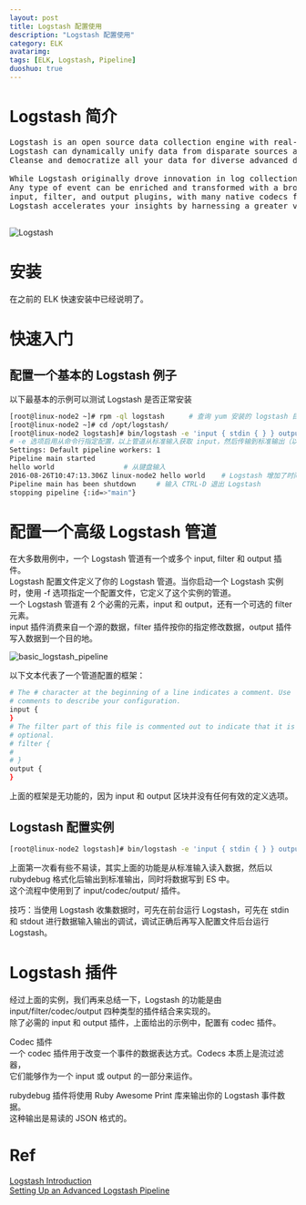 ```yaml
---
layout: post
title: Logstash 配置使用
description: "Logstash 配置使用"
category: ELK
avatarimg:
tags: [ELK, Logstash, Pipeline]
duoshuo: true
---
```


# Logstash 简介

<pre>
Logstash is an open source data collection engine with real-time pipelining capabilities. 
Logstash can dynamically unify data from disparate sources and normalize the data into destinations of your choice.
Cleanse and democratize all your data for diverse advanced downstream analytics and visualization use cases.

While Logstash originally drove innovation in log collection, its capabilities extend well beyond that use case. 
Any type of event can be enriched and transformed with a broad array of 
input, filter, and output plugins, with many native codecs further simplifying the ingestion process. 
Logstash accelerates your insights by harnessing a greater volume and variety of data.

</pre>

![Logstash](https://www.elastic.co/guide/en/logstash/current/static/images/logstash.png)

# 安装

在之前的 ELK 快速安装中已经说明了。

# 快速入门

## 配置一个基本的 Logstash 例子

以下最基本的示例可以测试 Logstash 是否正常安装

```bash
[root@linux-node2 ~]# rpm -ql logstash		# 查询 yum 安装的 logstash 目录及文件
[root@linux-node2 ~]# cd /opt/logstash/
[root@linux-node2 logstash]# bin/logstash -e 'input { stdin { } } output { stdout { } }'
# -e 选项启用从命令行指定配置，以上管道从标准输入获取 input，然后传输到标准输出（以一个结构化的格式）
Settings: Default pipeline workers: 1
Pipeline main started
hello world					# 从键盘输入
2016-08-26T10:47:13.306Z linux-node2 hello world	# Logstash 增加了时间戳和主机名字段
Pipeline main has been shutdown		# 输入 CTRL-D 退出 Logstash
stopping pipeline {:id=>"main"}

```    

# 配置一个高级 Logstash 管道

在大多数用例中，一个 Logstash 管道有一个或多个 input, filter 和 output 插件。  
Logstash 配置文件定义了你的 Logstash 管道。当你启动一个 Logstash 实例时，使用 -f 选项指定一个配置文件，它定义了这个实例的管道。  
一个 Logstash 管道有 2 个必需的元素，input 和 output，还有一个可选的 filter 元素。  
input 插件消费来自一个源的数据，filter 插件按你的指定修改数据，output 插件写入数据到一个目的地。

![basic_logstash_pipeline](https://www.elastic.co/guide/en/logstash/current/static/images/basic_logstash_pipeline.png)

以下文本代表了一个管道配置的框架：

```bash
# The # character at the beginning of a line indicates a comment. Use
# comments to describe your configuration.
input {
}
# The filter part of this file is commented out to indicate that it is
# optional.
# filter {
#
# }
output {
}
```    

上面的框架是无功能的，因为 input 和 output 区块并没有任何有效的定义选项。

## Logstash 配置实例

```bash
[root@linux-node2 logstash]# bin/logstash -e 'input { stdin { } } output { stdout { codec => rubydebug } elasticsearch { hosts => ["192.168.56.12:9200"] index => "logstash-%{+%YYYY.MM.dd}" } }'
```    

上面第一次看有些不易读，其实上面的功能是从标准输入读入数据，然后以 rubydebug 格式化后输出到标准输出，同时将数据写到 ES 中。  
这个流程中使用到了 input/codec/output/ 插件。

>
技巧：当使用 Logstash 收集数据时，可先在前台运行 Logstash，可先在 stdin 和 stdout 进行数据输入输出的调试，调试正确后再写入配置文件后台运行 Logstash。

# Logstash 插件

经过上面的实例，我们再来总结一下，Logstash 的功能是由 input/filter/codec/output 四种类型的插件结合来实现的。  
除了必需的 input 和 output 插件，上面给出的示例中，配置有 codec 插件。  

Codec 插件  
一个 codec 插件用于改变一个事件的数据表达方式。Codecs 本质上是流过滤器，  
它们能够作为一个 input 或 output 的一部分来运作。

rubydebug 插件将使用 Ruby Awesome Print 库来输出你的 Logstash 事件数据。  
这种输出是易读的 JSON 格式的。

# Ref
[Logstash Introduction](https://www.elastic.co/guide/en/logstash/current/introduction.html)  
[Setting Up an Advanced Logstash Pipeline](https://www.elastic.co/guide/en/logstash/current/advanced-pipeline.html)  


